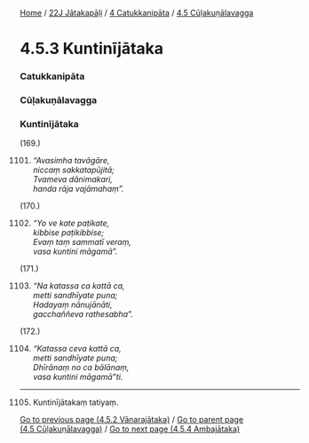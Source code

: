 
[Home](/) / [22J Jātakapāḷi](../../../22J.md) / [4 Catukkanipāta](../../4.md) / [4.5 Cūḷakuṇālavagga](../4.5.md)

# 4.5.3 Kuntinījātaka

### Catukkanipāta

### Cūḷakuṇālavagga

### Kuntinījātaka

(169.)

1101. _“Avasimha tavāgāre,_  
_niccaṃ sakkatapūjitā;_  
_Tvameva dānimakari,_  
_handa rāja vajāmahaṃ”._  


(170.)

1102. _“Yo ve kate paṭikate,_  
_kibbise paṭikibbise;_  
_Evaṃ taṃ sammatī veraṃ,_  
_vasa kuntini māgamā”._  


(171.)

1103. _“Na katassa ca kattā ca,_  
_metti sandhīyate puna;_  
_Hadayaṃ nānujānāti,_  
_gacchaññeva rathesabha”._  


(172.)

1104. _“Katassa ceva kattā ca,_  
_metti sandhīyate puna;_  
_Dhīrānaṃ no ca bālānaṃ,_  
_vasa kuntini māgamā”ti._  


---

1105. Kuntinījātakaṃ tatiyaṃ.



[Go to previous page (4.5.2 Vānarajātaka)](4.5.2.md) / [Go to parent page (4.5 Cūḷakuṇālavagga)](../4.5.md) / [Go to next page (4.5.4 Ambajātaka)](4.5.4.md)


